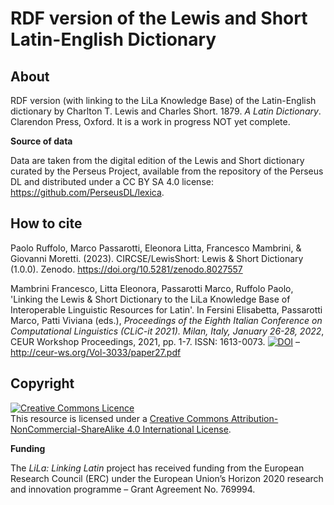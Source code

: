 # RDF version of the Lewis and Short Latin-English Dictionary

## About

RDF version (with linking to the LiLa Knowledge Base) of the Latin-English dictionary by Charlton T. Lewis and Charles Short. 1879. *A Latin Dictionary*. Clarendon Press, Oxford.
It is a work in progress NOT yet complete.

**Source of data**

Data are taken from the digital edition of the Lewis and Short dictionary curated by the Perseus Project, available from the repository of the Perseus DL and distributed under a CC BY SA 4.0 license: https://github.com/PerseusDL/lexica.

## How to cite

Paolo Ruffolo, Marco Passarotti, Eleonora Litta, Francesco Mambrini, & Giovanni Moretti. (2023). CIRCSE/LewisShort: Lewis & Short Dictionary (1.0.0). Zenodo. https://doi.org/10.5281/zenodo.8027557

Mambrini Francesco, Litta Eleonora, Passarotti Marco, Ruffolo Paolo, 'Linking the Lewis & Short Dictionary to the LiLa Knowledge Base of Interoperable Linguistic Resources for Latin'. In Fersini Elisabetta, Passarotti Marco, Patti Viviana (eds.), *Proceedings of the Eighth Italian Conference on Computational Linguistics (CLiC-it 2021). Milan, Italy, January 26-28, 2022*, CEUR Workshop Proceedings, 2021, pp. 1-7. ISSN: 1613-0073. [![DOI](https://zenodo.org/badge/DOI/10.5281/zenodo.5773783.svg)](https://doi.org/10.5281/zenodo.5773783) – http://ceur-ws.org/Vol-3033/paper27.pdf

## Copyright

<a rel="license" href="http://creativecommons.org/licenses/by-nc-sa/4.0/"><img alt="Creative Commons Licence" style="border-width:0" src="https://i.creativecommons.org/l/by-nc-sa/4.0/88x31.png" /></a><br />This resource is licensed under a <a rel="license" href="http://creativecommons.org/licenses/by-nc-sa/4.0/">Creative Commons Attribution-NonCommercial-ShareAlike 4.0 International License</a>.

**Funding**

The *LiLa: Linking Latin* project has received funding from the European Research Council (ERC) under the European Union’s Horizon 2020 research and innovation programme – Grant Agreement No. 769994.
